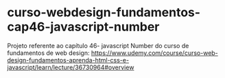 # curso-webdesign-fundamentos-cap46-javascript-number
Projeto referente ao capítulo 46- javascript Number do curso de fundamentos de web design: https://www.udemy.com/course/curso-web-design-fundamentos-aprenda-html-css-e-javascript/learn/lecture/36730964#overview

